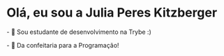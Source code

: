 <h1>Olá, eu sou a Julia Peres Kitzberger </h1>
- 🌱 Sou estudante de desenvolvimento na Trybe :)
<p>- 🧁 Da confeitaria para a Programação! 
